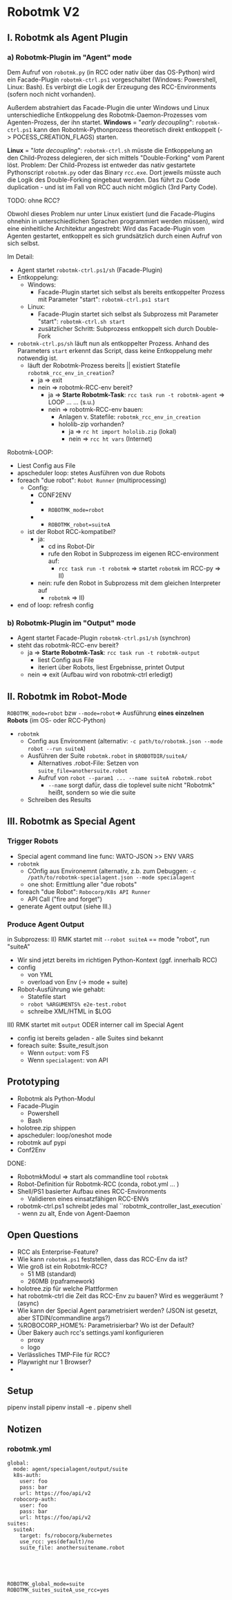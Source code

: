 # Robotmk V2


## I. Robotmk als Agent Plugin  

### a) Robotmk-Plugin im "Agent" mode

Dem Aufruf von `robotmk.py` (in RCC oder nativ über das OS-Python) wird ein Facade-Plugin `robotmk-ctrl.ps1` vorgeschaltet (Windows: Powershell, Linux: Bash).
Es verbirgt die Logik der Erzeugung des RCC-Environments (sofern noch nicht vorhanden).

Außerdem abstrahiert das Facade-Plugin die unter Windows und Linux unterschiedliche Entkoppelung des Robotmk-Daemon-Prozesses vom Agenten-Prozess, der ihn startet. 
**Windows** = "*early decoupling*": `robotmk-ctrl.ps1` kann den Robotmk-Pythonprozess theoretisch direkt entkoppelt (-> POCESS_CREATION_FLAGS) starten. 

**Linux** = "*late decoupling*": `robotmk-ctrl.sh` müsste die Entkoppelung an den Child-Prozess delegieren, der sich mittels "Double-Forking" vom Parent löst. 
Problem: Der Child-Prozess ist entweder das nativ gestartete Pythonscript `robotmk.py` oder das Binary `rcc.exe`. 
Dort jeweils müsste auch die Logik des Double-Forking eingebaut werden. Das führt zu Code duplication - und ist im Fall von RCC auch nicht möglich (3rd Party Code).

TODO: ohne RCC?

Obwohl dieses Problem nur unter Linux existiert (und die Facade-Plugins ohnehin in unterschiedlichen Sprachen programmiert werden müssen), wird eine einheitliche Architektur angestrebt: 
Wird das Facade-Plugin vom Agenten gestartet, entkoppelt es sich grundsätzlich durch einen Aufruf von sich selbst. 

Im Detail:
- Agent startet `robotmk-ctrl.ps1/sh` (Facade-Plugin)
- Entkoppelung: 
  - Windows: 
    - Facade-Plugin startet sich selbst als bereits entkoppelter Prozess mit Parameter "start": `robotmk-ctrl.ps1 start`
  - Linux: 
    - Facade-Plugin startet sich selbst als Subprozess mit Parameter "start": `robotmk-ctrl.sh start`
    - zusätzlicher Schritt: Subprozess entkoppelt sich durch Double-Fork
- `robotmk-ctrl.ps/sh` läuft nun als entkoppelter Prozess. Anhand des Parameters `start` erkennt das Script, dass keine Entkoppelung mehr notwendig ist. 
  - läuft der Robotmk-Prozess bereits || existiert Statefile `robotmk_rcc_env_in_creation`? 
    - ja => exit
    - nein => robotmk-RCC-env bereit?
      - ja => **Starte Robotmk-Task**: `rcc task run -t robotmk-agent` => LOOP ... ... (s.u.)
      - nein => robotmk-RCC-env bauen: 
        - Anlagen v. Statefile: `robotmk_rcc_env_in_creation`
        - hololib-zip vorhanden? 
          - ja => `rc ht import hololib.zip` (lokal)
          - nein => `rcc ht vars` (Internet)

Robotmk-LOOP: 
  - Liest Config aus File 
  - apscheduler loop: stetes Ausführen von due Robots
  - foreach "due robot": `Robot Runner` (multiprocessing)
    - Config: 
      - CONF2ENV 
      - + `ROBOTMK_mode=robot`
      - + `ROBOTMK_robot=suiteA`
    - ist der Robot RCC-kompatibel? 
        - ja: 
          - cd ins Robot-Dir 
          - rufe den Robot in Subprozess im eigenen RCC-environment auf:
            - `rcc task run -t robotmk` => startet `robotmk` im RCC-py => II)
        - nein: rufe den Robot in Subprozess mit dem gleichen Interpreter auf 
            - `robotmk` => II)
  - end of loop: refresh config 


### b) Robotmk-Plugin im "Output" mode 

- Agent startet Facade-Plugin `robotmk-ctrl.ps1/sh` (synchron)
- steht das robotmk-RCC-env bereit?
  - ja => **Starte Robotmk-Task**: `rcc task run -t robotmk-output`
    - liest Config aus File 
    - iteriert über Robots, liest Ergebnisse, printet Output   
  - nein => exit (Aufbau wird von robotmk-ctrl erledigt)

## II. Robotmk im Robot-Mode

`ROBOTMK_mode=robot` bzw `--mode=robot`=> Ausführung **eines einzelnen Robots** (im OS- oder RCC-Python)

- `robotmk`
  - Config aus Environment (alternativ: `-c path/to/robotmk.json --mode robot --run suiteA`)
  - Ausführen der Suite `robotmk.robot` in `$ROBOTDIR/suiteA/`
    - Alternatives .robot-File: Setzen von `suite_file=anothersuite.robot`
    - Aufruf von `robot --param1 ... --name suiteA robotmk.robot`
      - `--name` sorgt dafür, dass die toplevel suite nicht "Robotmk" heißt, sondern so wie die suite
  - Schreiben des Results


## III. Robotmk as Special Agent 

### Trigger Robots 

- Special agent command line func: WATO-JSON >> ENV VARS
- `robotmk`
  - COnfig aus Environemnt (alternativ, z.b. zum Debuggen: `-c /path/to/robotmk-specialagent.json --mode specialagent` 
  - one shot: Ermittlung aller "due robots"
- foreach "due Robot": `Robocorp/K8s API Runner` 
  - API Call ("fire and forget")
- generate Agent output (siehe III.)

### Produce Agent Output 



in Subprozess: 
II) RMK startet mit `--robot suiteA` == mode "robot", run "suiteA"
- Wir sind jetzt bereits im richtigen Python-Kontext (ggf. innerhalb RCC)
- config 
  - von YML 
  - overload von Env (-> mode + suite)
- Robot-Ausführung wie gehabt: 
  - Statefile start
  - `robot %ARGUMENTS% e2e-test.robot`
  - schreibe XML/HTML in $LOG


III) RMK startet mit `output` ODER interner call im Special Agent 

- config ist bereits geladen - alle Suites sind bekannt
- foreach suite: $suite_result.json 
  - Wenn `output`: vom FS
  - Wenn `specialagent`: von API 





## Prototyping 

- Robotmk als Python-Modul
- Facade-Plugin 
  - Powershell 
  - Bash 
- holotree.zip shippen
- apscheduler: loop/oneshot mode 
- robotmk auf pypi
- Conf2Env

DONE: 
- RobotmkModul => start als commandline tool `robotmk`
- Robot-Definition für Robotmk-RCC (conda, robot.yml ... )
- Shell/PS1 basierter Aufbau eines RCC-Environments
  - Validieren eines einsatzfähigen RCC-ENVs
- robotmk-ctrl.ps1 schreibt jedes mal ``robotmk_controller_last_execution` - wenn zu alt, Ende von Agent-Daemon




## Open Questions

- RCC als Enterprise-Feature? 
- Wie kann `robotmk.ps1` feststellen, dass das RCC-Env da ist?  
- Wie groß ist ein Robotmk-RCC?
  - 51 MB (standard)
  - 260MB (rpaframework)
- holotree.zip für welche Plattformen
- hat robotmk-ctrl die Zeit das RCC-Env zu bauen? Wird es weggeräumt ? (async)
- Wie kann der Special Agent parametrisiert werden? (JSON ist gesetzt, aber STDIN/commandline args?)
- %ROBOCORP_HOME%: Parametrisierbar? Wo ist der Default? 
- Über Bakery auch rcc's settings.yaml konfigurieren 
  - proxy 
  - logo
- Verlässliches TMP-File für RCC? 
- Playwright nur 1 Browser? 
- 

## Setup 

pipenv install 
pipenv install -e . 
pipenv shell 


## Notizen 
### robotmk.yml


```
global: 
  mode: agent/specialagent/output/suite
  k8s-auth:
    user: foo
    pass: bar
    url: https://foo/api/v2
  robocorp-auth:
    user: foo
    pass: bar
    url: https://foo/api/v2
suites: 
  suiteA: 
    target: fs/robocorp/kubernetes
    use_rcc: yes(default)/no
    suite_file: anothersuitename.robot





ROBOTMK_global_mode=suite
ROBOTMK_suites_suiteA_use_rcc=yes
```